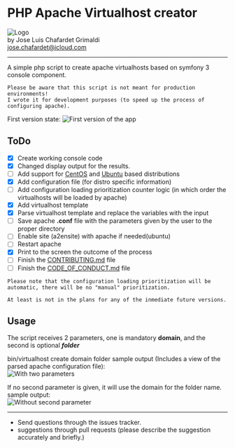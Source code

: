 # PHP Apache Virtualhost creator

![Logo](http://i.imgur.com/dzfZcU7.png?1)  
by Jose Luis Chafardet Grimaldi  
jose.chafardet@icloud.com
***
A simple php script to create apache virtualhosts based on symfony 3 console component.

```
Please be aware that this script is not meant for production environments! 
I wrote it for development purposes (to speed up the process of configuring apache).
```
First version state:
![First version of the app](http://i.imgur.com/kl64TxB.png)

## ToDo
- [x] Create working console code
- [x] Changed display output for the results.
- [ ] Add support for [CentOS](https://www.centos.org/) and [Ubuntu](https://www.ubuntu.com/) based distributions
- [x] Add configuration file (for distro specific information)
- [ ] Add configuration loading prioritization counter logic (in which order the virtualhosts will be loaded by apache)
- [x] Add virtualhost template
- [x] Parse virtualhost template and replace the variables with the input
- [ ] Save apache **.conf** file with the parameters given by the user to the proper directory
- [ ] Enable site (a2ensite) with apache if needed(ubuntu)
- [ ] Restart apache
- [x] Print to the screen the outcome of the process
- [ ] Finish the [CONTRIBUTING.md](CONTRIBUTING.md) file
- [ ] Finish the [CODE_OF_CONDUCT.md](CODE_OF_CONDUCT.md) file

```
Please note that the configuration loading prioritization will be
automatic, there will be no "manual" prioritization.
  
At least is not in the plans for any of the inmediate future versions.
```

## Usage

The script receives 2 parameters, one is mandatory **domain**, and the second is optional _**folder**_

bin/virtualhost create domain folder
sample output (Includes a view of the parsed apache configuration file):  
![With two parameters](http://i.imgur.com/xhCNKUW.png)

If no second parameter is given, it will use the domain for the folder name.
sample output:  
![Without second parameter](http://i.imgur.com/joJhBua.png)

***

* Send questions through the issues tracker.
* suggestions through pull requests (please describe the suggestion accurately and briefly.)


